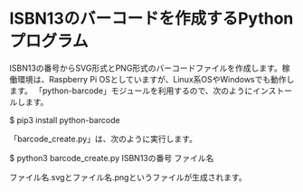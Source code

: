 # ISBN13のバーコードを作成するPythonプログラム
ISBN13の番号からSVG形式とPNG形式のバーコードファイルを作成します。稼働環境は、Raspberry Pi OSとしていますが、Linux系OSやWindowsでも動作します。
「python-barcode」モジュールを利用するので、次のようにインストールします。

$ pip3 install python-barcode

「barcode_create.py」は、次のように実行します。

$ python3 barcode_create.py ISBN13の番号 ファイル名

ファイル名.svgとファイル名.pngというファイルが生成されます。

